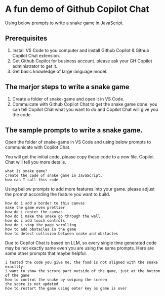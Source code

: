 # A fun demo of Github Copilot Chat 
Using below prompts to write a snake game in JavaScript. 

## Prerequisites 

1. Install VS Code to you computer and install Github Copilot & Github Copilot Chat extension.
2. Get Github Copilot for business account. please ask your GH Copilot administrator to get it. 
3. Get basic knowledge of large language model.

## The marjor steps to write a snake game 

1. Create a folder of snake-game and open it in VS Code.
2. Commuicate with Github Copilot Chat to get the snake game done. you can tell Copilot Chat what you want to do and Copilot Chat will give you the code. 

## The sample prompts to write a snake game. 

Open the folder of snake-game in VS Code and using below prompts to communicate with Copilot Chat. 

You will get the initial code, please copy these code to a new file. Copilot Chat will tell you more details. 

    what is snake game? 
    create the code of snake game in JavaScript. 
    how can I call this code 

Using bellow prompts to add more features into your game. please adjust the prompt according the feature you want to build.

    how do i add a border to this canvas 
    make the game even prettier
    how do i center the canvas
    how do i make the snake go through the wall
    how do i add touch controls
    how do i stop the page scrolling
    how to add obstacles in the game
    how to detect collision between snake and obstacles

Due to Copilot Chat is based on LLM, so every single time generated code may be not exactly same even you are using the same prompts. Here are some other prompts that maybe helpful. 

    i tested the code you give me, the food is not aligned with the snake exactlly.
    i want to show the scrore part outside of the game, just at the buttom of the game
    how to control the snake by swiping the screen
    the score is not updated
    how to restart the game using enter key as game is over

